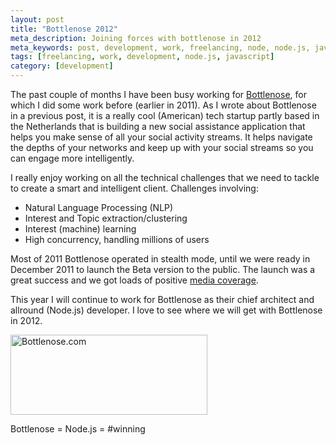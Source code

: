 ```yaml
---
layout: post
title: "Bottlenose 2012"
meta_description: Joining forces with bottlenose in 2012
meta_keywords: post, development, work, freelancing, node, node.js, javascript, bottlenose
tags: [freelancing, work, development, node.js, javascript]
category: [development]
---
```


The past couple of months I have been busy working for <a
href="http://bottlenose.com">Bottlenose</a>, for which I did some work
before (earlier in 2011). As I wrote about Bottlenose in a previous
post, it is a really cool (American) tech startup partly based in the
Netherlands that is building a new social assistance application that
helps you make sense of all your social activity streams. It helps
navigate the depths of your networks and keep up with your social
streams so you can engage more intelligently.

I really enjoy working on all the technical challenges that we need to
tackle to create a smart and intelligent client. Challenges involving:

* Natural Language Processing (NLP)
* Interest and Topic extraction/clustering
* Interest (machine) learning
* High concurrency, handling millions of users

Most of 2011 Bottlenose operated in stealth mode, until we were ready
in December 2011 to launch the Beta version to the public. The launch
was a great success and we got loads of positive <a href="http://press.bottlenose.com/news">media coverage</a>.

This year I will continue to work for Bottlenose as their chief architect and allround
(Node.js) developer. I love to see where we will get with Bottlenose in 2012.

<img src="https://s3-eu-west-1.amazonaws.com/eu-west-1.beatletech.com/images/bottlenose-beta.png"
alt="Bottlenose.com" height="128" width="315">

Bottlenose = Node.js = #winning
